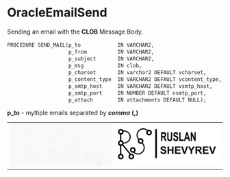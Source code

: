 # OracleEmailSend

Sending an email with the **CLOB** Message Body.

```
PROCEDURE SEND_MAIL(p_to            IN VARCHAR2,
                    p_from          IN VARCHAR2,
                    p_subject       IN VARCHAR2,
                    p_msg           IN clob,
                    p_charset       IN varchar2 DEFAULT vcharset,
                    p_content_type  IN VARCHAR2 DEFAULT vcontent_type,
                    p_smtp_host     IN VARCHAR2 DEFAULT vsmtp_host,
                    p_smtp_port     IN NUMBER DEFAULT nsmtp_port,
                    p_attach        IN attachments DEFAULT NULL);
```

**p_to** - myltiple emails separated by ***comma*** **(,)** 

<table>
	<tr>
		<td valign="center" width="49%"><img src="https://github.com/Ruslan-Shevyrev/Ruslan-Shevyrev/blob/main/logoRS/logo_mini.gif" title="logo"></td>
		<td valign="center" width="49%"><img src="https://github.com/Ruslan-Shevyrev/Ruslan-Shevyrev/blob/main/logoRS/logoRS_FULL.png" title="RuslanShevyrev"></td>
	</tr>
</table>